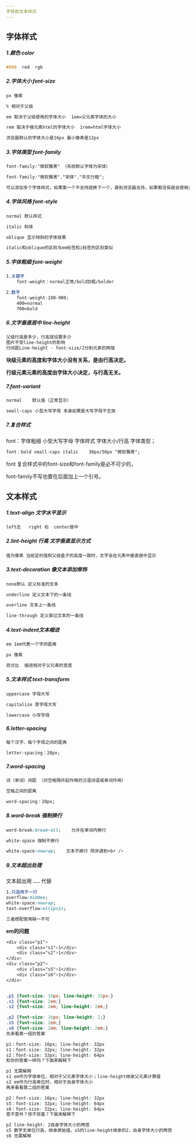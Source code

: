 ```yaml
---
字体和文本样式
---
```


## 字体样式

##### 1.颜色 color

```css
#000  red  rgb
```

##### 2.字体大小   font-size

```css
px 像素

% 相对于父级

em 取决于父级使用的字体大小  1em=父元素字体的大小

rem 取决于根元素html的字体大小  1rem=html字体大小

浏览器默认的字体大小是16px 最小像素是12px
```

##### 3.字体类型 font-family

```css
font-family:"微软雅黑" （系统默认字体为宋体）

font-family:"微软雅黑","宋体","华文行楷";

可以添加多个字体样式，如果第一个不支持就换下一个，直到浏览器支持，如果都没有就会使用浏览器默认的字体。会使用他可识别的第一种字体
```

##### 4.字体风格 font-style

```css
normal 默认样式

italic 斜体

oblique 显示倾斜的字体效果

italic和oblique的区别与em标签和i标签的区别类似
```

##### 5.字体粗细 font-weight

```css
1.关键字 
    font-weight：normal正常/bold加粗/bolder

2.数字
    font-weight:100-900;
    400=normal
    700=bold
```

##### 6.文字垂直居中  line-height

```css
父级行高是多少，行高就设置多少
图片不受line-height的影响
行间距Line-height - font-size/2分到元素的两端
```

**块级元素的高度和字体大小没有关系，是由行高决定。**

**行级元素元素的高度由字体大小决定，与行高无关。**

##### 7.font-variant

```css
normal    默认值（正常显示）

small-caps 小型大写字母 本身如果是大写字母不生效
```

##### 7.复合样式

font：字体粗细 小型大写字母 字体样式  字体大小/行高 字体类型；

```css
font：bold small-caps italic    30px/50px "微软雅黑";
```

font 复合样式中的font-size和font-family是必不可少的，

font-family不写也要在后面加上一个引号。

## 文本样式

##### 1.text-align  文字水平显示

```css
left左   right 右  center居中
```

##### 2.lint-height 行高 文字垂直显示方式

```css
值为像素 当给定的值和父级盒子的高度一致时，文字会在元素中垂直居中显示
```

##### 3.text-decoration  像文本添加修饰

```css
none默认 定义标准的文本

underline 定义文本下的一条线

overline 文本上一条线

line-through 定义穿过文本的一条线    
```

##### 4.text-indent文本缩进

```css
em 1em代表一个字的距离

px 像素

百分比  缩进相对于父元素的宽度
```

##### 5.文本样式  text-transform

```css
uppercase 字母大写

capitalize 首字母大写

lowercase 小写字母
```

##### 6.letter-spacing

```css
每个汉字、每个字母之间的距离

letter-spacing：20px;
```

##### 7.word-spacing

```css
词（单词）间距 （对空格隔开起作用的汉语词语或单词作用）

空格之间的距离

word-spacing：20px;
```

##### 8.word-break 强制换行

```css
word-break:break-all;    允许在单词内换行

white-space 强制不换行

white-space:nowrap;    文本不换行 除非遇到<br />
```

##### 9.文本超出处理

文本超出用 **....** 代替

```css
1.只适用于一行
overflow:hidden;
white-space:nowrap;
text-overflow:ellipsis;

三者搭配使用缺一不可
```

**em的问题**

```css
<div class="p1">
    <div class="s1">1</div>
    <div class="s2">1</div>
</div>
<div class="p2">
    <div class="s5">1</div>
    <div class="s6">1</div>
</div> 


.p1 {font-size: 16px; line-height: 32px;}
.s1 {font-size: 2em;}
.s2 {font-size: 2em; line-height: 2em;}

.p2 {font-size: 16px; line-height: 2;}
.s5 {font-size: 2em;}
.s6 {font-size: 2em; line-height: 2em;} 
先来看第一组的答案

p1：font-size: 16px; line-height: 32px
s1：font-size: 32px; line-height: 32px
s2：font-size: 32px; line-height: 64px 
和你的答案一样吗？下面来解释下

p1 无需解释
s1 em作为字体单位，相对于父元素字体大小；line-height继承父元素计算值
s2 em作为行高单位时，相对于自身字体大小
再来看看第二组的答案

p2：font-size: 16px; line-height: 32px
s5：font-size: 32px; line-height: 64px
s6：font-size: 32px; line-height: 64px 
意不意外？惊不惊喜？下面来解释下

p2 line-height: 2自身字体大小的两倍
s5 数字无单位行高，继承原始值，s5的line-height继承的2，自身字体大小的两倍
s6 无需解释
```
